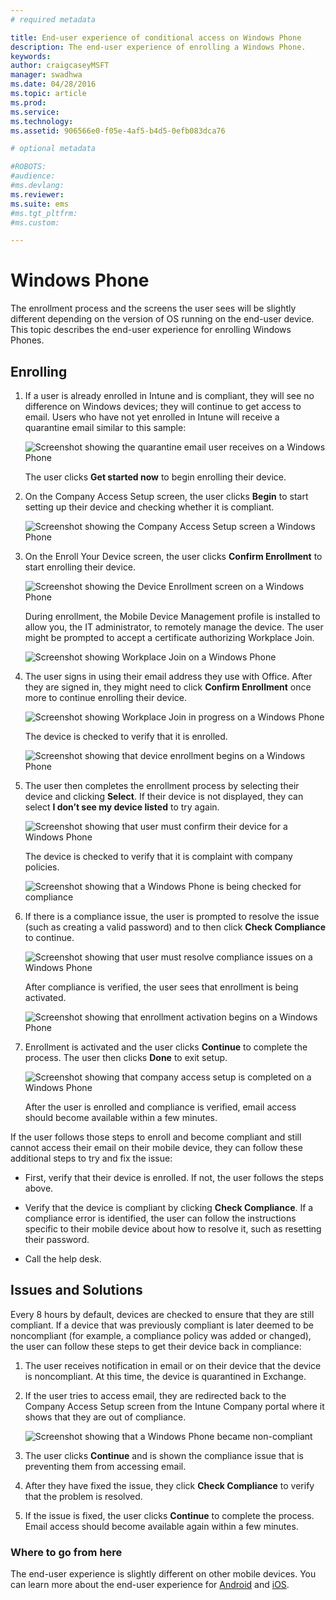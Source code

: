 ```yaml
---
# required metadata

title: End-user experience of conditional access on Windows Phone
description: The end-user experience of enrolling a Windows Phone.
keywords:
author: craigcaseyMSFT
manager: swadhwa
ms.date: 04/28/2016
ms.topic: article
ms.prod:
ms.service:
ms.technology:
ms.assetid: 906566e0-f05e-4af5-b4d5-0efb083dca76

# optional metadata

#ROBOTS:
#audience:
#ms.devlang:
ms.reviewer:
ms.suite: ems
#ms.tgt_pltfrm:
#ms.custom:

---
```


# Windows Phone

The enrollment process and the screens the user sees will be slightly different depending on the version of OS running on the end-user device.  This topic describes the end-user experience for enrolling Windows Phones.

## Enrolling

1.  If a user is already enrolled in Intune and is compliant, they will see no difference on Windows devices; they will continue to get access to email. Users who have not yet enrolled in Intune will receive a quarantine email similar to this sample:

    ![Screenshot showing the quarantine email user receives on a Windows Phone](./media/ProtectEmail/EUX-Windows-quarantineEmail.png)

    The user clicks **Get started now** to begin enrolling their device.

2.  On the Company Access Setup screen, the user clicks **Begin** to start setting up their device and checking whether it is compliant.

    ![Screenshot showing the Company Access Setup screen a Windows Phone](./media/ProtectEmail/EUX-Windows1-company-Access-Setup.png)

3.  On the Enroll Your Device screen, the user clicks **Confirm Enrollment** to start enrolling their device.

    ![Screenshot showing the Device Enrollment screen on a Windows Phone](./media/ProtectEmail/EUX-Windows3-enroll-Device.png)

    During enrollment, the Mobile Device Management profile is installed to allow you, the IT administrator, to remotely manage the device. The user might be prompted to accept a certificate authorizing Workplace Join.

    ![Screenshot showing Workplace Join on a Windows Phone](./media/ProtectEmail/EUX-Windows4-workplaceJoin1.png)

4.  The user signs in using their email address they use with Office. After they are signed in, they might need to click **Confirm Enrollment** once more to continue enrolling their device.

    ![Screenshot showing Workplace Join in progress on a Windows Phone](./media/ProtectEmail/EUX-Windows5-workplaceJoin2.png)

    The device is checked to verify that it is enrolled.

    ![Screenshot showing that device enrollment begins on a Windows Phone](./media/ProtectEmail/EUX-Windows6-checking-Enrollment.png)

5.  The user then completes the enrollment process by selecting their device and clicking **Select**. If their device is not displayed, they can select **I don’t see my device listed** to try again.

    ![Screenshot showing that user must confirm their device for a Windows Phone](./media/ProtectEmail/EUX-Windows7-confirm-Device.png)

    The device is checked to verify that it is complaint with company policies.

    ![Screenshot showing that a Windows Phone is being checked for compliance](./media/ProtectEmail/EUX-Windows9-checking-Compliance.png)

6.  If there is a compliance issue, the user is prompted to resolve the issue (such as creating a valid password) and to then click **Check Compliance** to continue.

    ![Screenshot showing that user must resolve compliance issues on a Windows Phone](./media/ProtectEmail/EUX-Windows13-resolve-Compliance.png)

    After compliance is verified, the user sees that enrollment is being activated.

    ![Screenshot showing that enrollment activation begins on a Windows Phone](./media/ProtectEmail/EUX-Windows10-activating-Enrollment.png)

7.  Enrollment is activated and the user clicks **Continue** to complete the process. The user then clicks **Done** to exit setup.

    ![Screenshot showing that company access setup is completed on a Windows Phone](./media/ProtectEmail/EUX-Windows11-COMPLETE.png)

    After the user is enrolled and compliance is verified, email access should become available within a few minutes.

If the user follows those steps to enroll and become compliant and still cannot access their email on their mobile device, they can follow these additional steps to try and fix the issue:

-   First, verify that their device is enrolled. If not, the user follows the steps above.

-   Verify that the device is compliant by clicking **Check Compliance**. If a compliance error is identified, the user can follow the instructions specific to their mobile device about how to resolve it, such as resetting their password.

-   Call the help desk.

## Issues and Solutions
Every 8 hours by default, devices are checked to ensure that they are still compliant. If a device that was previously compliant is later deemed to be noncompliant (for example, a compliance policy was added or changed), the user can follow these steps to get their device back in compliance:

1.  The user receives notification in email or on their device that the device is noncompliant. At this time, the device is quarantined in Exchange.

2.  If the user tries to access email, they are redirected back to the Company Access Setup screen from the Intune Company portal where it shows that they are out of compliance.

    ![Screenshot showing that a Windows Phone became non-compliant](./media/ProtectEmail/EUX-Windows14-OutOfCompliance.png)

3.  The user clicks **Continue** and is shown the compliance issue that is preventing them from accessing email.

4.  After they have fixed the issue, they click **Check Compliance** to verify that the problem is resolved.

5.  If the issue is fixed, the user clicks **Continue** to complete the process. Email access should become available again within a few minutes.

### Where to go from here
The end-user experience is slightly different on other mobile devices. You can learn more about the end-user experience for [Android](end-user-experience-conditional-access-android.md) and
[iOS](end-user-experience-conditional-access-ios.md).
